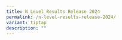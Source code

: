 ```yaml
---
title: N Level Results Release 2024
permalink: /n-level-results-release-2024/
variant: tiptap
description: ""
---
```

